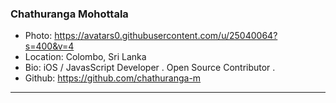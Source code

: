 ### Chathuranga Mohottala
- Photo: https://avatars0.githubusercontent.com/u/25040064?s=400&v=4
- Location: Colombo, Sri Lanka
- Bio: iOS / JavasScript Developer . Open Source Contributor . 
- Github: https://github.com/chathuranga-m
***
